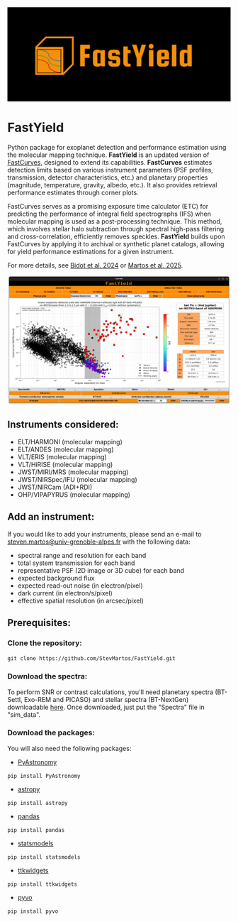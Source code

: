 <picture align="center">
  <source media="(prefers-color-scheme: dark)" srcset="FastYield logo.png">
  <img alt="FastYield Logo" src="FastYield logo.png">
</picture>

# FastYield

Python package for exoplanet detection and performance estimation using the molecular mapping technique. **FastYield** is an updated version of [FastCurves](https://github.com/ABidot/FastCurves), designed to extend its capabilities. **FastCurves** estimates detection limits based on various instrument parameters (PSF profiles, transmission, detector characteristics, etc.) and planetary properties (magnitude, temperature, gravity, albedo, etc.). It also provides retrieval performance estimates through corner plots. 

FastCurves serves as a promising exposure time calculator (ETC) for predicting the performance of integral field spectrographs (IFS) when molecular mapping is used as a post-processing technique. This method, which involves stellar halo subtraction through spectral high-pass filtering and cross-correlation, efficiently removes speckles. **FastYield** builds upon FastCurves by applying it to archival or synthetic planet catalogs, allowing for yield performance estimations for a given instrument. 

For more details, see [Bidot et al. 2024](https://www.aanda.org/articles/aa/pdf/2024/02/aa46185-23.pdf) or [Martos et al. 2025](https://arxiv.org/pdf/2504.06890).

<picture align="center">
  <source media="(prefers-color-scheme: dark)" srcset="FastYield example.png">
  <img alt="FastYield Example" src="FastYield example.png">
</picture>

## Instruments considered:

* ELT/HARMONI      (molecular mapping)
* ELT/ANDES        (molecular mapping)
* VLT/ERIS         (molecular mapping)
* VLT/HiRISE       (molecular mapping)
* JWST/MIRI/MRS    (molecular mapping)
* JWST/NIRSpec/IFU (molecular mapping)
* JWST/NIRCam      (ADI+RDI)
* OHP/VIPAPYRUS    (molecular mapping)

## Add an instrument:

If you would like to add your instruments, please send an e-mail to [steven.martos@univ-grenoble-alpes.fr](steven.martos@univ-grenoble-alpes.fr) with the following data:

* spectral range and resolution for each band
* total system transmission for each band
* representative PSF (2D image or 3D cube) for each band 
* expected background flux
* expected read-out noise (in electron/pixel)
* dark current (in electron/s/pixel)
* effective spatial resolution (in arcsec/pixel)

## Prerequisites:

### Clone the repository:

```
git clone https://github.com/StevMartos/FastYield.git
```

### Download the spectra:

To perform SNR or contrast calculations, you'll need planetary spectra (BT-Settl, Exo-REM and PICASO) and stellar spectra (BT-NextGen) downloadable [here](https://filesender.renater.fr/?s=download&token=7d2732d1-9410-46ba-9f3e-c982d6db2e02). Once downloaded, just put the "Spectra" file in "sim_data".

### Download the packages:

You will also need the following packages:

* [PyAstronomy](https://github.com/sczesla/PyAstronomy)
```
pip install PyAstronomy
```
* [astropy](https://github.com/astropy/astropy)
```
pip install astropy
```
* [pandas](https://github.com/pandas-dev/pandas)
```
pip install pandas
```
* [statsmodels](https://github.com/statsmodels/statsmodels)
```
pip install statsmodels
```
* [ttkwidgets](https://github.com/TkinterEP/ttkwidgets)
```
pip install ttkwidgets
```
* [pyvo](https://github.com/astropy/pyvo)
```
pip install pyvo
```
